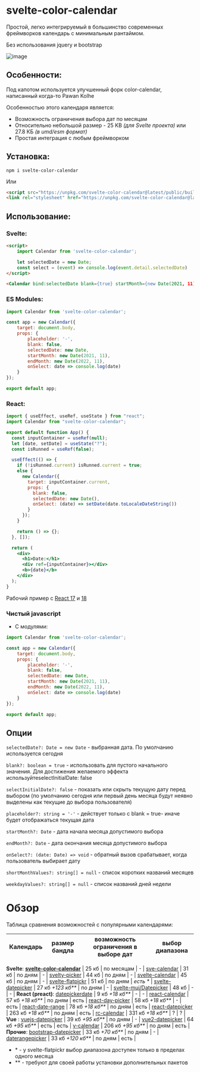 
# svelte-color-calendar

Простой, легко интегрируемый в большинство современных фреймворков календарь с минимальным рантаймом. 

Без использования jquery и bootstrap

![image](https://user-images.githubusercontent.com/40761960/194060853-0b4745c3-663b-42a4-ba5d-05174f2a033a.png)

## Особенности:

Под капотом используется улучшенный форк color-calendar, написанный когда-то Pawan Kolhe

Особенностью этого календаря является:
- Возможность ограничения выбора дат по месяцам
- Относительно небольшой размер - 25 KB *(для Svelte проекта)* или 27.8 КБ *(в umd/esm формат)*
- Простая интеграция с любым фреймворком

## Установка:

```
npm i svelte-color-calendar
```

Или

```html
<script src="https://unpkg.com/svelte-color-calendar@latest/public/build/bundle.js"></script>
<link rel="stylesheet" href="https://unpkg.com/svelte-color-calendar@latest/public/build/bundle.css">
```

## Использование: 

### Svelte:

```html
<script>
    import Calendar from 'svelte-color-calendar';

    let selectedDate = new Date;
    const select = (event) => console.log(event.detail.selectedDate)
</script>

<Calendar bind:selectedDate blank={true} startMonth={new Date(2021, 11)} endMonth={new Date(2022, 11)} on:select={select} />
```

### ES Modules:

```js
import Calendar from 'svelte-color-calendar';

const app = new Calendar({
    target: document.body,
    props: {
        placeholder: '-',
        blank: false,
        selectedDate: new Date,        
        startMonth: new Date(2021, 11),
        endMonth: new Date(2022, 11),
        onSelect: date => console.log(date)
    }
});

export default app;
```


### React:

```jsx
import { useEffect, useRef, useState } from "react";
import Calendar from "svelte-color-calendar";

export default function App() {
  const inputContainer = useRef(null);
  let [date, setDate] = useState("?");
  const isRunned = useRef(false);

  useEffect(() => {
    if (!isRunned.current) isRunned.current = true;
    else {
      new Calendar({
        target: inputContainer.current,
        props: {
          blank: false,
          selectedDate: new Date(),
          onSelect: (date) => setDate(date.toLocaleDateString())
        }
      });
    }

    return () => {};
  }, []);

  return (
    <div>
      <h1>Date:</h1>
      <div ref={inputContainer}></div>
      <b>{date}</b>
    </div>
  );
}
```

Рабочий пример с [React 17](https://coding-style.ru/code_reviews/315/edit?compiler=html) и [18](https://codesandbox.io/s/stupefied-yonath-9u7h4x?file=/src/App.js)


### Чистый javascript 

- C модулями:

```js
import Calendar from 'svelte-color-calendar';

const app = new Calendar({
    target: document.body,
    props: {
        placeholder: '-',
        blank: false,
        selectedDate: new Date,        
        startMonth: new Date(2021, 11),
        endMonth: new Date(2022, 11),
        onSelect: date => console.log(date)
    }
});

export default app;
```


## Опции

`selectedDate?: Date = new Date` - выбранная дата. По умолчанию используется сегодня

`blank?: boolean = true` - использовать для пустого начального значения. Для достижения желаемого эффекта используйтеselectInitialDate: false

`selectInitialDate?: false` - показать или скрыть текущую дату перед выбором (по умолчанию сегодня или первый день месяца будут неявно выделены как текущие до выбора пользователя)

`placeholder?: string = '-'` - действует только с blank = true- иначе будет отображаться текущая дата

`startMonth?: Date` - дата начала месяца допустимого выбора

`endMonth?: Date` - дата окончания месяца допустимого выбора

`onSelect?: (date: Date) => void` - обратный вызов срабатывает, когда пользователь выбирает дату

`shortMonthValues?: string[] = null` - список коротких названий месяцев

`weekdayValues?: string[] = null` - список названий дней недели


# Обзор 

Таблица сравнения возможностей с популярными календарями:

Календарь                                                                       | размер бандла       | возможность ограничения в выборе дат | выбор диапазона 
-|-|-|-
**Svelte**:
**[svelte-color-calendar](https://github.com/Sanshain/svelte-color-calendar)**  | 25 кб               | по месяцам                           | -          |
[sve-calendar](https://github.com/Sanshain/sve-calendar/tree/sv-calendar)       | 31 кб               | по дням                              | -          |
[svelty-picker](https://github.com/mskocik/svelty-picker)                       | 44 кб               | по дням                              | -          |
[svelte-calendar](https://github.com/6eDesign/svelte-calendar)                  | 45 кб               | по дням                              | -          |
[svelte-flatpickr](https://github.com/jacobmischka/svelte-flatpickr)            | 51 кб               | по дням                              | *есть \**  |
[svelte-datepicker](https://github.com/andrew-secret/svelte-datepicker)         | 27 кб *+123 кб\*\** | по дням                              | -          |
[svelte-mui/Datepicker](https://svelte-mui.vercel.app/datepicker)               | 48 кб               | -                                    | -          |
**React (preact)**:
[datepickerdate](https://github.com/kilgarenone/datepicker)                     | 9 кб *+18 кб\*\**   | -                                    | -          |
[react-calendar](https://github.com/wojtekmaj/react-calendar)                   | 57 кб *+18 кб\*\**  | по дням                              | есть       |
[react-day-picker](https://github.com/gpbl/react-day-picker)                    | 58 кб *+18 кб\*\**  | -                                    | есть       |
[react-date-range](https://www.npmjs.com/package/react-date-range)              | 78 кб *+18 кб\*\**  | по дням                              | есть       |
[react-datepicker](https://reactdatepicker.com/#example-date-range)             | 263 кб *+18 кб\*\** | по дням                              | есть       |
[rc-calendar](https://github.com/wojtekmaj/react-calendar)                      | 331 кб *+18 кб\*\** | ?                                    | ?          |
**Vue** :
[vuejs-datepicker](https://www.npmjs.com/package/vuejs-datepicker)              | 39 кб *+95 кб\*\**  | по дням                              | -          |
[vue2-datepicker](https://www.npmjs.com/package/vue2-datepicker)                | 64 кб *+95 кб\*\**  | есть                                 | есть       |
[v-calendar](https://github.com/nathanreyes/v-calendar)                         | 206 кб *+95 кб\*\** | по дням                              | есть       |
**Прочие**:
[bootstrap-datepicker](https://bootstrap-datepicker.readthedocs.io/en/latest/)  | 33 кб *+70 кб\*\**  | по дням                              | -          |
[daterangepicker](http://www.daterangepicker.com/)                              | 33 кб *+120 кб\*\** | по дням                              | есть       |


- \* - у svelte-flatpickr выбор диапазона доступен только в пределах одного месяца
- \*\* - требуют для своей работы установки дополнительных пакетов



